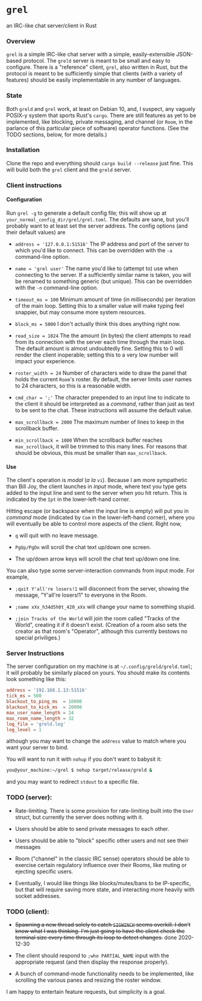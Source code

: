 # `grel`

an IRC-like chat server/client in Rust

### Overview

`grel` is a simple IRC-like chat server with a simple, easily-extensible
JSON-based protocol. The `greld` server is meant to be small and easy to
configure. There is a "reference" client, `grel`, also written in Rust,
but the protocol is meant to be sufficiently simple that clients (with a
variety of features) should be easily implementable in any number of languages.

### State

Both `greld` and `grel` work, at least on Debian 10, and, I suspect, any
vaguely POSIX-y system that sports Rust's `cargo`. There are still features
as yet to be implemented, like blocking, private messaging, and channel
(or `Room`, in the parlance of this particular piece of software) operator
functions. (See the TODO sections, below, for more details.)

### Installation

Clone the repo and everything should `cargo build --release` just fine. This
will build both the `grel` client and the `greld` server.

### Client instructions

#### Configuration

Run `grel -g` to generate a default config file; this will show up at
`your_normal_config_dir/grel/grel.toml`. The defaults are sane, but you'll
probably want to at least set the server address. The config options (and
their default values) are

  * `address = '127.0.0.1:51516'`
     The IP address and port of the server to which you'd like to connect.
     This can be overridden with the `-a` command-line option.

  * `name = 'grel user'`
    The name you'd like to (attempt to) use when connecting to the server.
    If a sufficiently similar name is taken, you will be renamed to something
    generic (but unique). This can be overridden with the `-n` command-line
    option.
    
  * `timeout_ms = 100`
    Minimum amount of time (in milliseconds) per iteration of the main loop.
    Setting this to a smaller value will make typing feel snappier, but may
    consume more system resources.

  * `block_ms = 5000`
    I don't actually think this does anything right now.

  * `read_size = 1024`
    The the amount (in bytes) the client attempts to read from its connection
    with the server each time through the main loop. The default amount
    is almost undoubtedly fine. Setting this to 0 will render the client
    inoperable; setting this to a very low number will impact your experience.

  * `roster_width = 24`
    Number of characters wide to draw the panel that holds the current `Room`'s
    roster. By default, the server limits user names to 24 characters, so this
    is a reasonable width.

  * `cmd_char = ';'`
    The character prepended to an input line to indicate to the client it
    should be interpreted as a _command_, rather than just as text to be
    sent to the chat. These instructions will assume the default value.

  * `max_scrollback = 2000`
    The maximum number of lines to keep in the scrollback buffer.

  * `min_scrollback = 1000`
    When the scrollback buffer reaches `max_scrollback`, it will be trimmed
    to this many lines. For reasons that should be obvious, this must be
    smaller than `max_scrollback`.

#### Use

The client's operation is _modal_ (_a la_ `vi`). Because I am more
sympathetic than Bill Joy, the client launches in _input_ mode, where text you
type gets added to the input line and sent to the server when you hit return.
This is indicated by the `Ipt` in the lower-left-hand corner.

Hitting escape (or backspace when the input line is empty) will put you in
_command_ mode (indicated by `Com` in the lower-left-hand corner), where you
will eventually be able to control more aspects of the client. Right now,

  * `q` will quit with no leave message.
  
  * `PgUp/PgDn` will scroll the chat text up/down one screen.
  
  * The up/down arrow keys will scroll the chat text up/down one line.

You can also type some server-interaction commands from input mode. For
example,

  * `;quit Y'all're losers!1` will disconnect from the server, showing the
    message, "Y'all're losers!1" to everyone in the Room.

  * `;name xXx_h34d5h0t_420_xXx` will change your name to something stupid.
  
  * `;join Tracks of the World` will join the room called "Tracks of the
    World", creating it if it doesn't exist. (Creation of a room also sets
    the creator as that room's "Operator", although this currently bestows
    no special priviliges.)


### Server Instructions

The server configuration on my machine is at `~/.config/greld/greld.toml`;
it will probably be similarly placed on yours. You should make its contents
look something like this:

```toml
address = '192.168.1.13:51516'
tick_ms = 500
blackout_to_ping_ms  = 10000
blackout_to_kick_ms  = 20000
max_user_name_length = 24
max_room_name_length = 32
log_file = 'greld.log'
log_level = 1
```

although you may want to change the `address` value to match where you want
your server to bind.

You will want to run it with `nohup` if you don't want to babysit it:

```sh
you@your_machine:~/grel $ nohup target/release/greld &
```

and you may want to redirect `stdout` to a specific file.

### TODO (server):

  * Rate-limiting. There is some provision for rate-limiting built into
    the `User` struct, but currently the server does nothing with it.

  * Users should be able to send private messages to each other.

  * Users should be able to "block" specific other users and not see their
    messages

  * Room ("channel" in the classic IRC sense) operators should be able to
    exercise certain regulatory influence over their Rooms, like muting
    or ejecting specific users.

  * Eventually, I would like things like blocks/mutes/bans to be IP-specific,
    but that will require saving more state, and interacting more heavily
    with socket addresses.

### TODO (client):

  * ~~Spawning a new thread solely to catch `SIGWINCH` seems overkill. I don't
    know what I was thinking. I'm just going to have the client check the
    terminal size every time through its loop to detect changes.~~
    done 2020-12-30

  * The client should respond to `;who PARTIAL_NAME` input with the appropriate
    request (and then display the response properly).

  * A bunch of command-mode functionality needs to be implemented, like
    scrolling the various panes and resizing the roster window.

I am happy to entertain feature requests, but simplicity is a goal.

